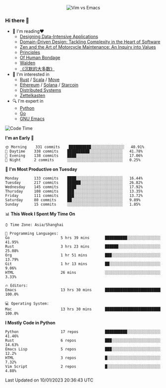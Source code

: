 <p align="center">
    <img src="https://gist.githubusercontent.com/coldnight/e696baffb094e71c96cb302118878eae/raw/40ea5053a6f66cc65f90f437e4173497da225958/banner.gif" alt="Vim vs Emacs" />
</p>

### Hi there 👋

- 📖 I'm reading❤️
    + [Designing Data-Intensive Applications](https://www.oreilly.com/library/view/designing-data-intensive-applications/9781491903063/)
    + [Domain-Driven Design: Tackling Complexity in the Heart of Software](https://www.dddcommunity.org/book/evans_2003/)
    + [Zen and the Art of Motorcycle Maintenance: An Inquiry into Values](https://en.wikipedia.org/wiki/Zen_and_the_Art_of_Motorcycle_Maintenance)
    + [Principles](https://www.principles.com/)
    + [Of Human Bondage](https://en.wikipedia.org/wiki/Of_Human_Bondage)
    + [Walden](https://en.wikipedia.org/wiki/Walden)
    + [《沉默的大多数》](https://en.wikipedia.org/wiki/Silent_majority)
- 🌱 I'm interested in
    + [Rust](https://www.rust-lang.org/) / [Scala](https://www.scala-lang.org/) / [Move](https://github.com/move-language/move/)
    + [Ethereum](https://ethereum.org/en/) / [Solana](https://solana.com/) / [Starcoin](https://github.com/starcoinorg/starcoin)
	+ [Distributed Systems](https://www.linuxzen.com/notes/topics/20200320174417_%E5%88%86%E5%B8%83%E5%BC%8F/)
	+ [Zettelkasten](https://www.linuxzen.com/notes/notes/20220120080920-slip_box/)
- 🔍 I'm expert in
    + [Python](https://www.python.org/)
    + [Go](https://go.dev/)
    + [GNU Emacs](https://www.gnu.org/software/emacs/)

<!--START_SECTION:waka-->
![Code Time](http://img.shields.io/badge/Code%20Time-1%2C849%20hrs%2032%20mins-blue)

**I'm an Early 🐤** 

```text
🌞 Morning    331 commits    ██████████░░░░░░░░░░░░░░░   40.91% 
🌆 Daytime    338 commits    ██████████░░░░░░░░░░░░░░░   41.78% 
🌃 Evening    138 commits    ████░░░░░░░░░░░░░░░░░░░░░   17.06% 
🌙 Night      2 commits      ░░░░░░░░░░░░░░░░░░░░░░░░░   0.25%

```
📅 **I'm Most Productive on Tuesday** 

```text
Monday       133 commits    ████░░░░░░░░░░░░░░░░░░░░░   16.44% 
Tuesday      217 commits    ██████░░░░░░░░░░░░░░░░░░░   26.82% 
Wednesday    145 commits    ████░░░░░░░░░░░░░░░░░░░░░   17.92% 
Thursday     108 commits    ███░░░░░░░░░░░░░░░░░░░░░░   13.35% 
Friday       111 commits    ███░░░░░░░░░░░░░░░░░░░░░░   13.72% 
Saturday     80 commits     ██░░░░░░░░░░░░░░░░░░░░░░░   9.89% 
Sunday       15 commits     ░░░░░░░░░░░░░░░░░░░░░░░░░   1.85%

```


📊 **This Week I Spent My Time On** 

```text
⌚︎ Time Zone: Asia/Shanghai

💬 Programming Languages: 
Go                       5 hrs 39 mins       ██████████░░░░░░░░░░░░░░░   41.95% 
Rust                     3 hrs 23 mins       ██████░░░░░░░░░░░░░░░░░░░   25.08% 
Org                      1 hr 51 mins        ███░░░░░░░░░░░░░░░░░░░░░░   13.79% 
Git                      1 hr 13 mins        ██░░░░░░░░░░░░░░░░░░░░░░░   9.06% 
HTML                     26 mins             ░░░░░░░░░░░░░░░░░░░░░░░░░   3.33%

🔥 Editors: 
Emacs                    13 hrs 30 mins      █████████████████████████   100.0%

💻 Operating System: 
Mac                      13 hrs 30 mins      █████████████████████████   100.0%

```

**I Mostly Code in Python** 

```text
Python                   17 repos            ██████████░░░░░░░░░░░░░░░   41.46% 
Rust                     6 repos             ███░░░░░░░░░░░░░░░░░░░░░░   14.63% 
Emacs Lisp               5 repos             ███░░░░░░░░░░░░░░░░░░░░░░   12.2% 
HTML                     3 repos             █░░░░░░░░░░░░░░░░░░░░░░░░   7.32% 
Vim Script               2 repos             █░░░░░░░░░░░░░░░░░░░░░░░░   4.88%

```



 Last Updated on 10/01/2023 20:36:43 UTC
<!--END_SECTION:waka-->
